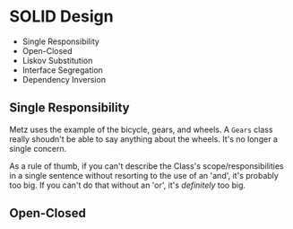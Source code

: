 # SOLID Design

- Single Responsibility
- Open-Closed
- Liskov Substitution
- Interface Segregation
- Dependency Inversion

## Single Responsibility

Metz uses the example of the bicycle, gears, and wheels. A `Gears` class really shoudn't be able to say anything about the wheels. It's no longer a single concern.

As a rule of thumb, if you can't describe the Class's scope/responsibilities in a single sentence without resorting to the use of an 'and', it's probably too big. If you can't do that without an 'or', it's *definitely* too big.

## Open-Closed

